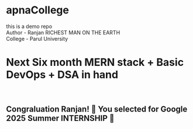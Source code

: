 # apnaCollege
this is a demo repo
<br>
Author - Ranjan RICHEST MAN ON THE EARTH
<br>
College - Parul University
<br>
<h1>Next Six month MERN stack + Basic DevOps + DSA in hand</h1>
<br>
<h2>Congraluation Ranjan! 🎉 You selected for Google 2025 Summer INTERNSHIP 👏</h2>
